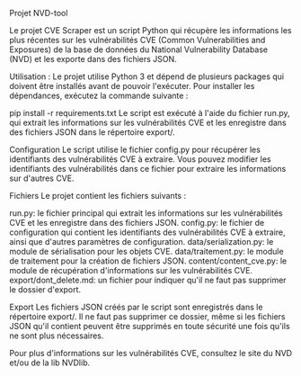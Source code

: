 Projet NVD-tool

Le projet CVE Scraper est un script Python qui récupère les informations les plus récentes sur les vulnérabilités CVE (Common Vulnerabilities and Exposures) de la base de données du National Vulnerability Database (NVD) et les exporte dans des fichiers JSON.

Utilisation :
Le projet utilise Python 3 et dépend de plusieurs packages qui doivent être installés avant de pouvoir l'exécuter. Pour installer les dépendances, exécutez la commande suivante :
 
pip install -r requirements.txt
Le script est exécuté à l'aide du fichier run.py, qui extrait les informations sur les vulnérabilités CVE et les enregistre dans des fichiers JSON dans le répertoire export/.

Configuration
Le script utilise le fichier config.py pour récupérer les identifiants des vulnérabilités CVE à extraire. Vous pouvez modifier les identifiants des vulnérabilités dans ce fichier pour extraire les informations sur d'autres CVE.

Fichiers
Le projet contient les fichiers suivants :

run.py: le fichier principal qui extrait les informations sur les vulnérabilités CVE et les enregistre dans des fichiers JSON.
config.py: le fichier de configuration qui contient les identifiants des vulnérabilités CVE à extraire, ainsi que d'autres paramètres de configuration.
data/serialization.py: le module de sérialisation pour les objets CVE.
data/traitement.py: le module de traitement pour la création de fichiers JSON.
content/content_cve.py: le module de récupération d'informations sur les vulnérabilités CVE.
export/dont_delete.md: un fichier pour indiquer qu'il ne faut pas supprimer le dossier d'export.

Export
Les fichiers JSON créés par le script sont enregistrés dans le répertoire export/. Il ne faut pas supprimer ce dossier, même si les fichiers JSON qu'il contient peuvent être supprimés en toute sécurité une fois qu'ils ne sont plus nécessaires.

Pour plus d'informations sur les vulnérabilités CVE, consultez le site du NVD et/ou de la lib NVDlib.
